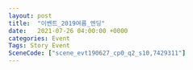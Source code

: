 ```yaml
---
layout: post
title:  "이벤트_2019여름_엔딩"
date:   2021-07-26 04:00:00 +0000
categories: Event
Tags: Story Event
SceneCode: ["scene_evt190627_cp0_q2_s10,7429311"]
---
```

